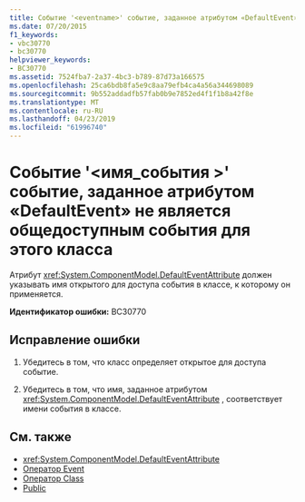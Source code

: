 ```yaml
---
title: Событие '<eventname>' событие, заданное атрибутом «DefaultEvent» не является общедоступным события для этого класса
ms.date: 07/20/2015
f1_keywords:
- vbc30770
- bc30770
helpviewer_keywords:
- BC30770
ms.assetid: 7524fba7-2a37-4bc3-b789-87d73a166575
ms.openlocfilehash: 25ca6bdb8fa5e9c8aa79efb4ca4a56a344698089
ms.sourcegitcommit: 9b552addadfb57fab0b9e7852ed4f1f1b8a42f8e
ms.translationtype: MT
ms.contentlocale: ru-RU
ms.lasthandoff: 04/23/2019
ms.locfileid: "61996740"
---
```

# <a name="event-eventname-event-specified-by-the-defaultevent-attribute-is-not-a-publicly-accessible-event-for-this-class"></a>Событие '\<имя_события >' событие, заданное атрибутом «DefaultEvent» не является общедоступным события для этого класса
Атрибут <xref:System.ComponentModel.DefaultEventAttribute> должен указывать имя открытого для доступа события в классе, к которому он применяется.  
  
 **Идентификатор ошибки:** BC30770  
  
## <a name="to-correct-this-error"></a>Исправление ошибки  
  
1. Убедитесь в том, что класс определяет открытое для доступа событие.  
  
2. Убедитесь в том, что имя, заданное атрибутом <xref:System.ComponentModel.DefaultEventAttribute> , соответствует имени события в классе.  
  
## <a name="see-also"></a>См. также

- <xref:System.ComponentModel.DefaultEventAttribute>
- [Оператор Event](../../visual-basic/language-reference/statements/event-statement.md)
- [Оператор Class](../../visual-basic/language-reference/statements/class-statement.md)
- [Public](../../visual-basic/language-reference/modifiers/public.md)
